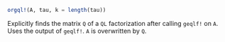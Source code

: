 ```julia
orgql!(A, tau, k = length(tau))
```

Explicitly finds the matrix `Q` of a `QL` factorization after calling `geqlf!` on `A`. Uses the output of `geqlf!`. `A` is overwritten by `Q`.
